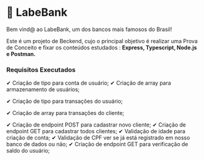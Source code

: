 # 🤑 LabeBank

Bem vind@ ao LabeBank, um dos bancos mais famosos do Brasil!

Este é um projeto de Beckend, cujo o principal objetivo é realizar uma  Prova de Conceito e fixar os conteúdos estudados : **Express, Typescript, Node.js e Postman.**

### Requisitos Executados

✔ Criação de tipo para conta de usuário;
✔ Criação de array para armazenamento de usuários;

✔ Criação de tipo para transações do usuário;

✔ Criação de array para transações do cliente;

✔ Criação de endpoint POST para cadastrar novo cliente;
✔ Criação de endpoint GET para cadastrar todos clientes;
✔ Validação de idade para criação de conta;
✔ Validação de CPF ver se já está registrado em nosso banco de dados ou não;
✔ Criação de endpoint GET para verificação de saldo do usuário;